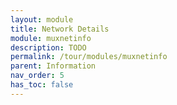 ```yaml
---
layout: module
title: Network Details
module: muxnetinfo
description: TODO
permalink: /tour/modules/muxnetinfo
parent: Information
nav_order: 5
has_toc: false
---
```

